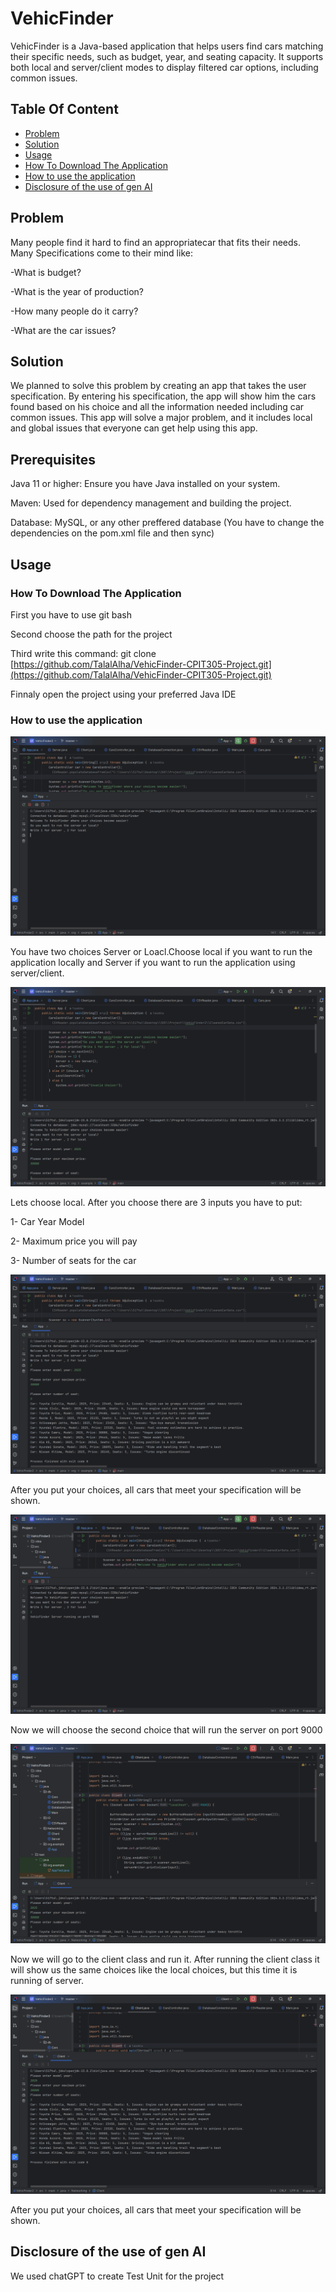 # VehicFinder

VehicFinder is a Java-based application that helps users find cars matching their specific needs, such as budget, year, and seating capacity. It supports both local and server/client modes to display filtered car options, including common issues.

## Table Of Content
- [Problem](#Problem)
- [Solution](#Solution)
- [Usage](#Usage)
- [How To Download The Application](#how-to-download-the-application)
- [How to use the application](#how-to-use-the-application) 
- [Disclosure of the use of gen AI](#Disclosure-of-the-use-of-gen-AI)

## Problem

Many people find it hard to find an appropriatecar that fits their needs.
Many Specifications come to their mind like:

-What is budget?

-What is the year of production?

-How many people do it carry?

-What are the car issues?

## Solution

We planned to solve this problem by creating an app that takes the user specification. 
By entering his specification, the app will show him the cars found based on his choice 
and all the information needed including car common issues. This app will solve a major 
problem, and it includes local and global issues that everyone can get help using this 
app.

## Prerequisites
Java 11 or higher: Ensure you have Java installed on your system.

Maven: Used for dependency management and building the project.

Database: MySQL, or any other preffered database (You have to change the dependencies on the pom.xml file and then sync)

## Usage

### How To Download The Application
First you have to use git bash

Second choose the path for the project

Third write this command: git clone [https://github.com/TalalAlha/VehicFinder-CPIT305-Project.git](https://github.com/TalalAlha/VehicFinder-CPIT305-Project.git)

Finnaly open the project using your preferred Java IDE



### How to use the application
![Main Menu](https://github.com/TalalAlha/305-Project/blob/65191f1a3e286daf20ab4514b69cd8d76f18047a/Pictures/Menu.png)


You have two choices Server or Loacl.Choose local if you want to run the application locally and Server if you want to run the application using server/client.


![LocalInput](https://github.com/TalalAlha/305-Project/blob/65191f1a3e286daf20ab4514b69cd8d76f18047a/Pictures/LocalInput.png)

Lets choose local.
After you choose there are 3 inputs you have to put:

1- Car Year Model

2- Maximum price you will pay

3- Number of seats for the car

![LocalResult](https://github.com/TalalAlha/305-Project/blob/65191f1a3e286daf20ab4514b69cd8d76f18047a/Pictures/LocalResult.png)


After you put your choices, all cars that meet your specification will be shown.

![RunningServer](https://github.com/TalalAlha/305-Project/blob/65191f1a3e286daf20ab4514b69cd8d76f18047a/Pictures/RunningServer.png)

Now we will choose the second choice that will run the server on port 9000

![ClientInput](https://github.com/TalalAlha/305-Project/blob/65191f1a3e286daf20ab4514b69cd8d76f18047a/Pictures/ClientInput.png)

Now we will go to the client class and run it. After running the client class it will show us the same choices like the local choices, but this time it is running of server.

![ClientResult](https://github.com/TalalAlha/305-Project/blob/65191f1a3e286daf20ab4514b69cd8d76f18047a/Pictures/ClientResult.png)

After you put your choices, all cars that meet your specification will be shown.


## Disclosure of the use of gen AI

We used chatGPT to create Test Unit for the project

